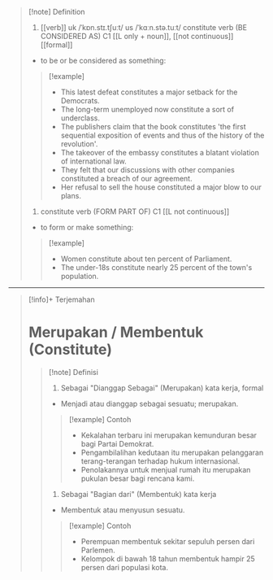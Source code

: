 >[!note] Definition
>1. [[verb]]
uk  /ˈkɒn.stɪ.tʃuːt/ us  /ˈkɑːn.stə.tuːt/
constitute verb (BE CONSIDERED AS)
C1 [[L only + noun]], [[not continuous]] [[formal]]
>- to be or be considered as something:
> > [!example] 
> > - This latest defeat constitutes a major setback for the Democrats.
> > - The long-term unemployed now constitute a sort of underclass.
> > - The publishers claim that the book constitutes 'the first sequential exposition of events and thus of the history of the revolution'.
> > - The takeover of the embassy constitutes a blatant violation of international law.
> > - They felt that our discussions with other companies constituted a breach of our agreement.
> > - Her refusal to sell the house constituted a major blow to our plans.
>1. constitute verb (FORM PART OF)
C1 [[L not continuous]]
>- to form or make something:
> > [!example] 
> > - Women constitute about ten percent of Parliament.
> > - The under-18s constitute nearly 25 percent of the town's population.

---

>[!info]+ Terjemahan
> # Merupakan / Membentuk (Constitute)
> > [!note] Definisi
> > 1. Sebagai "Dianggap Sebagai" (Merupakan)
>kata kerja, formal
> > - Menjadi atau dianggap sebagai sesuatu; merupakan.
> > > [!example] Contoh
> > > - Kekalahan terbaru ini merupakan kemunduran besar bagi Partai Demokrat.
> > > - Pengambilalihan kedutaan itu merupakan pelanggaran terang-terangan terhadap hukum internasional.
> > > - Penolakannya untuk menjual rumah itu merupakan pukulan besar bagi rencana kami.
> > 1. Sebagai "Bagian dari" (Membentuk)
>kata kerja
> > - Membentuk atau menyusun sesuatu.
> > > [!example] Contoh
> > > - Perempuan membentuk sekitar sepuluh persen dari Parlemen.
> > > - Kelompok di bawah 18 tahun membentuk hampir 25 persen dari populasi kota.
